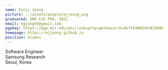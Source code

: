 ```yaml
---
name: Eunji Jeong
picture: ../assets/people/ejjeong.png
graduated: SNU CSE PhD, 2021
email: egjung49@gmail.com
pgpkey: https://pgp.mit.edu/pks/lookup?op=get&search=0x7FE8B6E464E29A9E
homepage: https://ejjeong.github.io
position: alumni
---
```

Software Engineer<br>
Samsung Research<br>
Seoul, Korea